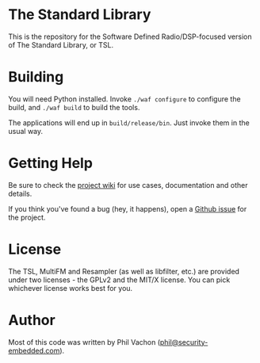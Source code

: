 # The Standard Library

This is the repository for the Software Defined Radio/DSP-focused version of
The Standard Library, or TSL.

# Building

You will need Python installed. Invoke `./waf configure` to configure the build,
and `./waf build` to build the tools.

The applications will end up in `build/release/bin`. Just invoke them in the usual way.

# Getting Help

Be sure to check the [project wiki](https://github.com/pvachon/tsl-sdr/wiki) for
use cases, documentation and other details.

If you think you've found a bug (hey, it happens), open a [Github issue](https://github.com/pvachon/tsl-sdr/issues) for the project.

# License

The TSL, MultiFM and Resampler (as well as libfilter, etc.) are provided under
two licenses - the GPLv2 and the MIT/X license. You can pick whichever license
works best for you.

# Author

Most of this code was written by Phil Vachon (phil@security-embedded.com).
